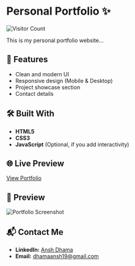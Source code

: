 # Personal Portfolio ✨
![Visitor Count](https://visitor-badge.laobi.icu/badge?page_id=Ansh-dhama.personal-portfolio)


This is my personal portfolio website...


## 🚀 Features

- Clean and modern UI
- Responsive design (Mobile & Desktop)
- Project showcase section
- Contact details

## 🛠️ Built With

- **HTML5**
- **CSS3**
- **JavaScript** (Optional, if you add interactivity)

## 🌐 Live Preview

[View Portfolio](https://Ansh-dhama.github.io/personal-portfolio/)

## 📸 Preview

![Portfolio Screenshot](image/portfolio-preview.png)

## 📬 Contact Me

- **LinkedIn:** [Ansh Dhama](https://www.linkedin.com/in/ansh-dhama)
- **Email:** dhamaansh19@gmail.com
